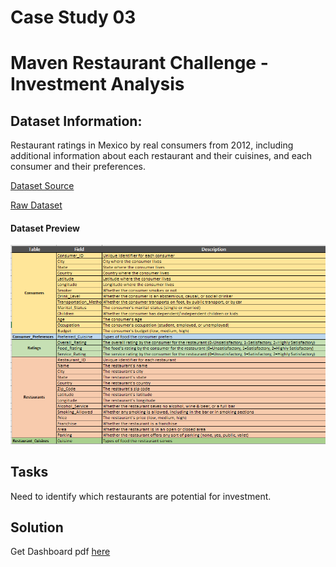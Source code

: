 # Case Study 03 
# Maven Restaurant Challenge - Investment Analysis
## Dataset Information:
Restaurant ratings in Mexico by real consumers from 2012, including additional information about each restaurant and their cuisines, and each consumer and their preferences.

[Dataset Source](https://www.mavenanalytics.io/data-playground?page=2)

[Raw Dataset](https://github.com/Mahmud-Buet15/8_Weeks_of_Data_Visualization/tree/main/Case%20Study%2003/Dataset)

#### Dataset Preview
![Alt Text](https://github.com/Mahmud-Buet15/8_Weeks_of_Data_Visualization/blob/main/Case%20Study%2003/Dataset/Dataset%20Summary.png) <br>

## Tasks
Need to identify which restaurants are potential for investment.

## Solution
 
Get Dashboard pdf [here](https://github.com/Mahmud-Buet15/8_Weeks_of_Data_Visualization/blob/main/Case%20Study%2003/Solution/Maven_Restaurant_Dashboard.pdf)



